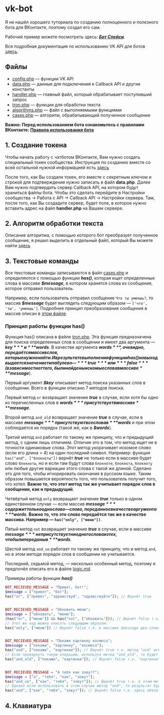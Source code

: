 # vk-bot
Я не нашёл хорошего туториала по созданию полноценного и полезного бота для ВКонтакте, поэтому создал его сам.

Рабочий пример можете посмотреть здесь: ***[Бот Спейси](https://vk.me/lnx.space)***.

Вся подробная документация по использованию VK API для ботов [здесь](https://vk.com/dev/bots_docs).

## Файлы
* [config.php](https://github.com/len0xx/vk-bot/blob/master/config.php) — функции VK API
* [data.php](https://github.com/len0xx/vk-bot/blob/master/data.php) — данные для подключения к Callback API и другие константы
* [handler.php](https://github.com/len0xx/vk-bot/blob/master/handler.php) — главный файл, который обрабатывает поступивший запрос
* [tron.php](https://github.com/len0xx/vk-bot/blob/master/tron.php) — функции для обработки текста
* [algorithms.php](https://github.com/len0xx/vk-bot/blob/master/algorithms.php) — файл с выполняемыми функциями
* [cases.php](https://github.com/len0xx/vk-bot/blob/master/cases.php) — алгоритм, обрабатывающий полученное сообщение

**Важно: Перед использованием бота ознакомьтесь с правилами ВКонтакте: [Правила использования бота](https://vk.com/dev/bot_rules)**

## 1. Создание токена
Чтобы начать работу с чатботом ВКонтакте, Вам нужно создать специальный токен сообщества.
Инструкция по созданию вместе со всей остальной нужной информацией есть [здесь](https://vk.com/dev/bots_docs)

После того, как Вы создали токен, его вместе с секретным ключом и строкой для подтверждения нужно записать в файл **data.php**.
Далее Вам нужно подтвердить сервер Callback API, на котором будут храниться файлы бота. Чтобы это сделать перейдите в Настройки сообщества -> Работа с API -> Callback API -> Настройки сервера. Там, после того, как Вы создадите сервер, будет поле, в которое нужно вставить адрес на файл **handler.php** на Вашем сервере.

## 2. Алгоритм обработки текста
Описание алгоритма, с помощью которого бот преобразует полученное сообщение, я решил выделить в отдельный файл, который Вы можете найти [здесь](https://github.com/len0xx/vk-bot/blob/master/logic.md)

## 3. Текстовые команды
Все текстовые команды записываются в файл [cases.php](https://github.com/len0xx/vk-bot/blob/master/cases.php) и определяются с помощью функции ***has()***, которая ищет определенные слова в массиве ***$message***, в котором хранятся слова из сообщения, которое отправил пользователь.

Например, если пользователь отправил сообщение `Что ты умеешь?`, то массив ***$message*** будет выглядеть следующим образом — `['что', 'ты', 'умеешь']`. Подробнее принцип преобразования сообщения в массив описан в [этом файле](https://github.com/len0xx/vk-bot/blob/master/logic.md).
### Принцип работы функции has()
Функция has() описана в файле [tron.php](https://github.com/len0xx/vk-bot/blob/master/tron.php). Эта функция предназначена для поиска определенных слов в сообщении и имеет два аргумента — ***$key*** и ***$words***. В качестве аргумента ***$words***, очевидно, передаётся массив слов, которые нужно найти. И в результате выполнения функции has() на выход выдается значение типа булево — ***true*** или ***false*** (в зависимости от того, были найдены искомые слова в массиве ***$message***).

Первый аргумент ***$key*** описывает метод поиска указанных слов в сообщении. Всего в функции описано 7 методов поиска. 

Первый метод `or` возвращает значение ***true*** в случае, если хотя бы одно из перечисленных слов в ***$words*** присутствует в массиве ***$message***.

Второй метод `and_old` возвращает значение ***true*** в случае, если в массиве ***$message*** присутствуют все слова в ***$words*** и при этом соблюдается их порядок (такой же, как в ***$words***).

Третий метод `and` работает по такому же принципу, что и предыдущий метод, с одним лишь отличием. Отличие это в том, что метод ищет не в точности одинаковые слова. Этот метод укорачивает искомое слово (если его длина > 4) на один последний символ. Например: функция `has("and", ["блокноты"])` вернёт ***true*** не только если в массиве будет слово `блокноты`, но и если там будут слова `блокноте`, `блокнота`, `блокноту` или любые другие вариации этого слова с такой же длиной. Сделано это для того, чтобы игнорировать окончания в русском языке. Таким образом повышается вероятность того, что пользователь получит того, что хотел. **Важно то, что этот метод так же учитывает порядок слов в сообщении, как и предыдущий**.

Четвёртый метод `only` возвращает значение ***true*** только в одном единственном случае — если массив ***$message*** содержит только одно слово — слово, переданное в качестве аргумента ***$words***. **Важно то, что это слово передаётся так же в качестве массива. Например — `has("only", ["меню"])`**.

Пятый метод `not` возвращает значение ***true*** в случае, если в массиве ***$message*** не присутствует ни одного слова из тех, что были переданы в  ***$words***.

Шестой метод `and_uo` работает по такому же принципу, что и метод `and`, но в этом методе порядок слов в сообщении не учитывается.

Последний, седьмой метод, — несколько особенный метод, поэтому я предпочёл описать его в файле [logic.md](https://github.com/len0xx/vk-bot/blob/master/logic.md).

Примеры работы функции ***has()***
```php
BOT_RECIEVED_MESSAGE = "Привет, бот!";
$message = ["привет", "бот"];
has("or", ["привет", "здравствуй", "здравствуйте"]); // Вернёт true


BOT_RECIEVED_MESSAGE = "Обновить меню";
$message = ["обновить", "меню"];
(has("or", ["меню"]) && has("not", ["обновить"])); // Вернёт false т.к. присутствует слово "обновить"
// Этот же код можно описать следующим образом:
has("only", ["меню"]) // Вернёт false т.к. в массиве $message два слова, то есть искомое слово — не единственное


BOT_RECIEVED_MESSAGE = "Покажи картинку космоса";
$message = ["покажи", "картинку", "космоса"];
has("and", ["покажи", "картинки"]); // Вернёт true т.к. метод "and" игнорирует окончание слова
// Если провернуть такую операцию, используя метод "and_old", то будет другой результат:
has("and_old", ["покажи", "картинки"]); // Вернёт false т.к. "картинки" и "картинку" для этого метода — разные слова


BOT_RECIEVED_MESSAGE = "А тебя как зовут?";
$message = ["а", "тебя", "как", "зовут"];
has("and_uo", ["как", "тебя", "зовут"]); // Вернёт true т.к. в этом методе соблюдения порядка слов необязательно
// Однако если использовать в этом случае метод "and", то результат будет отличаться
has("and", ["как", "тебя", "зовут"]); // Вернёт false т.к. здесь обязательно соблюдение порядка
```

## 4. Клавиатура

